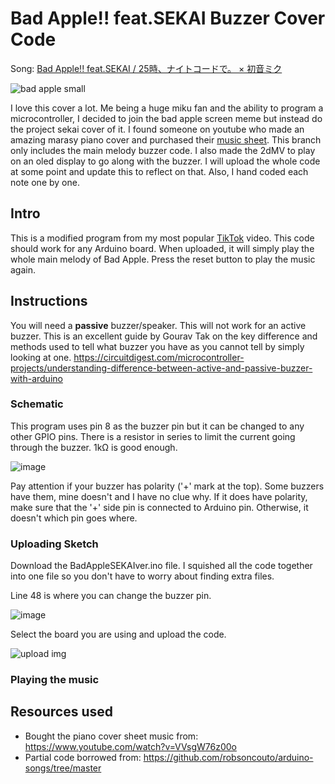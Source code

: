 # Bad Apple!! feat.SEKAI Buzzer Cover Code

Song: [Bad Apple!! feat.SEKAI / 25時、ナイトコードで。 × 初音ミク](https://www.youtube.com/watch?v=v-fc1zv31zE)

![bad apple small](https://github.com/user-attachments/assets/0cd2797c-ee32-4ac6-9cf4-b14e79e745a7)

I love this cover a lot. Me being a huge miku fan and the ability to program a microcontroller, I decided to join the bad apple screen meme but instead do the project sekai cover of it. I found someone on youtube who made an amazing marasy piano cover and purchased their [music sheet](https://musashititech18.booth.pm/items/5874309). This branch only includes the main melody buzzer code. I also made the 2dMV to play on an oled display to go along with the buzzer.  I will upload the whole code at some point and update this to reflect on that. Also, I hand coded each note one by one.

## Intro

This is a modified program from my most popular [TikTok](https://www.tiktok.com/@lenpai0/video/7463351523045690630) video. This code should work for any Arduino board. When uploaded, it will simply play the whole main melody of Bad Apple. Press the reset button to play the music again.

## Instructions
You will need a **passive** buzzer/speaker. This will not work for an active buzzer. This is an excellent guide by Gourav Tak on the key difference and methods used to tell what buzzer you have as you cannot tell by simply looking at one. https://circuitdigest.com/microcontroller-projects/understanding-difference-between-active-and-passive-buzzer-with-arduino

### Schematic 
This program uses pin 8 as the buzzer pin but it can be changed to any other GPIO pins. There is a resistor in series to limit the current going through the buzzer. 1kΩ is good enough.

![image](https://github.com/user-attachments/assets/d1a5fd0b-2071-45e7-b3b1-33bd92948a3a)

Pay attention if your buzzer has polarity ('+' mark at the top). Some buzzers have them, mine doesn't and I have no clue why. If it does have polarity, make sure that the '+' side pin is connected to Arduino pin. Otherwise, it doesn't which pin goes where.

### Uploading Sketch
Download the BadAppleSEKAIver.ino file. I squished all the code together into one file so you don't have to worry about finding extra files. 

Line 48 is where you can change the buzzer pin.

![image](https://github.com/user-attachments/assets/a735ad76-bc59-4caf-8d06-0b8aae942573)


Select the board you are using and upload the code. 

![upload img](https://github.com/user-attachments/assets/bd9fcec6-3323-4015-bd55-576d37b8302f)

### Playing the music


## Resources used
* Bought the piano cover sheet music from: https://www.youtube.com/watch?v=VVsgW76z00o
* Partial code borrowed from: https://github.com/robsoncouto/arduino-songs/tree/master
